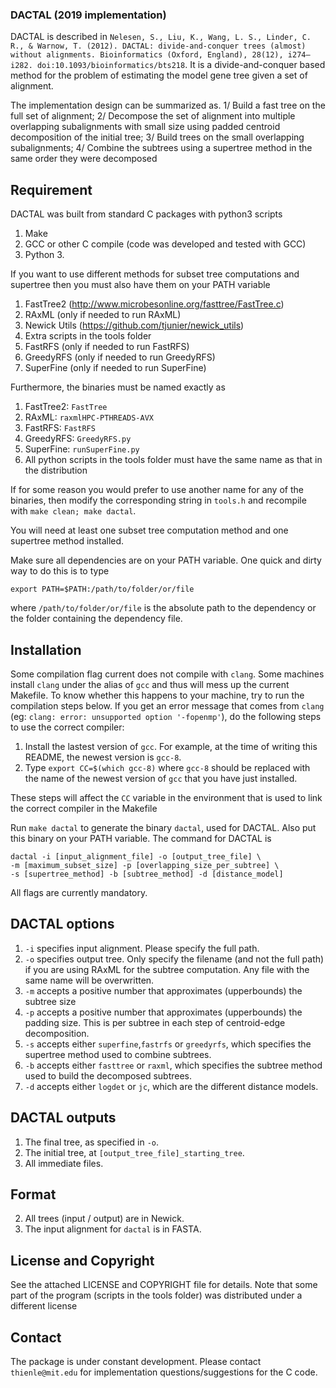 ### DACTAL (2019 implementation)

DACTAL is described in `Nelesen, S., Liu, K., Wang, L. S., Linder, C. R., & Warnow, T. (2012). DACTAL: divide-and-conquer trees (almost) without alignments. Bioinformatics (Oxford, England), 28(12), i274–i282. doi:10.1093/bioinformatics/bts218`. It is a divide-and-conquer based method for the problem of estimating the model gene tree given a set of alignment.

The implementation design can be summarized as. 1/ Build a fast tree on the full set of alignment; 2/ Decompose the set of alignment into multiple overlapping subalignments with small size using padded centroid decomposition of the initial tree; 3/ Build trees on the small overlapping subalignments; 4/ Combine the subtrees using a supertree method in the same order they were decomposed

## Requirement
DACTAL was built from standard C packages with python3 scripts
1. Make
2. GCC or other C compile (code was developed and tested with GCC) 
3. Python 3.

If you want to use different methods for subset tree computations and supertree then you must also have them on your PATH variable
1. FastTree2 (http://www.microbesonline.org/fasttree/FastTree.c)
2. RAxML (only if needed to run RAxML)
3. Newick Utils (https://github.com/tjunier/newick_utils)
4. Extra scripts in the tools folder
5. FastRFS (only if needed to run FastRFS)
6. GreedyRFS (only if needed to run GreedyRFS)
7. SuperFine (only if needed to run SuperFine) 

Furthermore, the binaries must be named exactly as
1. FastTree2: `FastTree`
2. RAxML: `raxmlHPC-PTHREADS-AVX`
3. FastRFS: `FastRFS`
4. GreedyRFS: `GreedyRFS.py`
5. SuperFine: `runSuperFine.py`
6. All python scripts in the tools folder must have the same name as that in the distribution

If for some reason you would prefer to use another name for any of the binaries, then modify the corresponding string in `tools.h` and recompile with `make clean; make dactal`.  

You will need at least one subset tree computation method and one supertree method installed. 

Make sure all dependencies are on your PATH variable. One quick and dirty way to do this is to type
```
export PATH=$PATH:/path/to/folder/or/file
```
where `/path/to/folder/or/file` is the absolute path to the dependency or the folder containing the dependency file. 

## Installation
Some compilation flag current does not compile with `clang`. Some machines install `clang` under the alias of `gcc` and thus will mess up the current Makefile. To know whether this happens to your machine, try to run the compilation steps below. If you get an error message that comes from `clang` (eg: `clang: error: unsupported option '-fopenmp'`),  do the following steps to use the correct compiler:
1. Install the lastest version of `gcc`. For example, at the time of writing this README, the newest version is `gcc-8`.  
2. Type `export CC=$(which gcc-8)` where `gcc-8` should be replaced with the name of the newest version of `gcc` that you have just installed. 

These steps will affect the `CC` variable in the environment that is used to link the correct compiler in the Makefile

Run `make dactal` to generate the binary `dactal`, used for DACTAL. Also put this binary on your PATH variable. The command for DACTAL is 
```
dactal -i [input_alignment_file] -o [output_tree_file] \
-m [maximum_subset_size] -p [overlapping_size_per_subtree] \
-s [supertree_method] -b [subtree_method] -d [distance_model]
```
All flags are currently mandatory.

## DACTAL options
1. `-i` specifies input alignment. Please specify the full path.
2. `-o` specifies output tree. Only specify the filename (and not the full path) if you are using RAxML for the subtree computation. Any file with the same name will be overwritten.
3. `-m` accepts a positive number that approximates (upperbounds) the subtree size
4. `-p` accepts a positive number that approximates (upperbounds) the padding size. This is per subtree in each step of centroid-edge decomposition. 
5. `-s` accepts either `superfine`,`fastrfs` or `greedyrfs`, which specifies the supertree method used to combine subtrees. 
6. `-b` accepts either `fasttree` or `raxml`, which specifies the subtree method used to build the decomposed subtrees.
7. `-d` accepts either `logdet` or `jc`, which are the different distance models.

## DACTAL outputs
1. The final tree, as specified in `-o`. 
2. The initial tree, at `[output_tree_file]_starting_tree`.
3. All immediate files.

## Format
2. All trees (input / output) are in Newick.
3. The input alignment for `dactal` is in FASTA.

## License and Copyright
See the attached LICENSE and COPYRIGHT file for details. Note that some part of the program (scripts in the tools folder) was distributed under a different license

## Contact
The package is under constant development. Please contact `thienle@mit.edu` for implementation questions/suggestions for the C code. 
